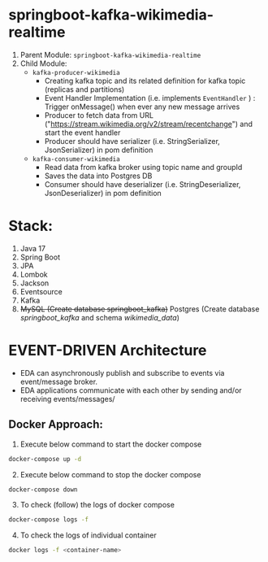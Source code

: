 # springboot-kafka-wikimedia-realtime

1. Parent Module: `springboot-kafka-wikimedia-realtime`
2. Child Module:
   - `kafka-producer-wikimedia` 
     - Creating kafka topic and its related definition for kafka topic (replicas and partitions)
     - Event Handler Implementation (i.e. implements `EventHandler` ) : Trigger onMessage() when ever any new message arrives
     - Producer to fetch data from URL ("https://stream.wikimedia.org/v2/stream/recentchange") and start the event handler
     - Producer should have serializer (i.e. StringSerializer, JsonSerializer) in pom definition
   - `kafka-consumer-wikimedia`
     - Read data from kafka broker using topic name and groupId
     - Saves the data into Postgres DB
     - Consumer should have deserializer (i.e. StringDeserializer, JsonDeserializer) in pom definition

# Stack:
1. Java 17
2. Spring Boot
3. JPA
4. Lombok
5. Jackson
6. Eventsource
7. Kafka
8. ~~MySQL (Create database springboot_kafka)~~ Postgres (Create database _springboot_kafka_ and schema _wikimedia_data_)

# EVENT-DRIVEN Architecture
- EDA can asynchronously publish and subscribe to events via event/message broker.
- EDA applications communicate with each other by sending and/or receiving  events/messages/

## Docker Approach:
1. Execute below command to start the docker compose
```bash
docker-compose up -d
```

2. Execute below command to stop the docker compose
```bash
docker-compose down
```

3. To check (follow) the logs of docker compose
```bash
docker-compose logs -f
```

4. To check the logs of individual container
```bash
docker logs -f <container-name>
```



